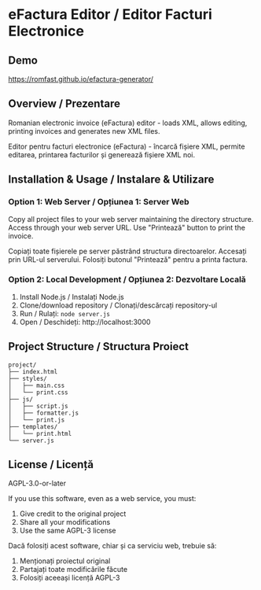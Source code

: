 # eFactura Editor / Editor Facturi Electronice

## Demo
https://romfast.github.io/efactura-generator/

## Overview / Prezentare
Romanian electronic invoice (eFactura) editor - loads XML, allows editing, printing invoices and generates new XML files.

Editor pentru facturi electronice (eFactura) - încarcă fișiere XML, permite editarea, printarea facturilor și generează fișiere XML noi.

## Installation & Usage / Instalare & Utilizare

### Option 1: Web Server / Opțiunea 1: Server Web
Copy all project files to your web server maintaining the directory structure.
Access through your web server URL.
Use "Printează" button to print the invoice.

Copiați toate fișierele pe server păstrând structura directoarelor.
Accesați prin URL-ul serverului.
Folosiți butonul "Printează" pentru a printa factura.

### Option 2: Local Development / Opțiunea 2: Dezvoltare Locală
1. Install Node.js / Instalați Node.js
2. Clone/download repository / Clonați/descărcați repository-ul
3. Run / Rulați: `node server.js`
4. Open / Deschideți: http://localhost:3000

## Project Structure / Structura Proiect
```
project/
├── index.html
├── styles/
│   ├── main.css
│   └── print.css
├── js/
│   ├── script.js
│   ├── formatter.js
│   └── print.js
├── templates/
│   └── print.html
└── server.js
```

## License / Licență
AGPL-3.0-or-later

If you use this software, even as a web service, you must:
1. Give credit to the original project
2. Share all your modifications 
3. Use the same AGPL-3 license

Dacă folosiți acest software, chiar și ca serviciu web, trebuie să:
1. Menționați proiectul original
2. Partajați toate modificările făcute
3. Folosiți aceeași licență AGPL-3